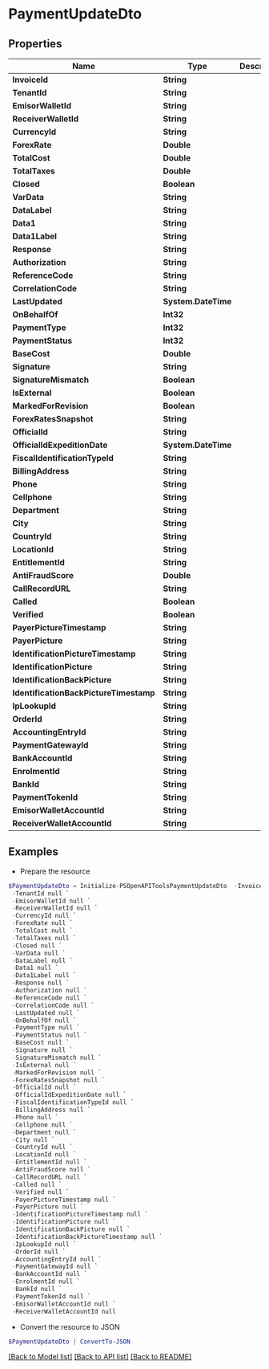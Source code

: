 # PaymentUpdateDto
## Properties

Name | Type | Description | Notes
------------ | ------------- | ------------- | -------------
**InvoiceId** | **String** |  | [optional] 
**TenantId** | **String** |  | [optional] 
**EmisorWalletId** | **String** |  | [optional] 
**ReceiverWalletId** | **String** |  | [optional] 
**CurrencyId** | **String** |  | [optional] 
**ForexRate** | **Double** |  | [optional] 
**TotalCost** | **Double** |  | [optional] 
**TotalTaxes** | **Double** |  | [optional] 
**Closed** | **Boolean** |  | [optional] 
**VarData** | **String** |  | [optional] 
**DataLabel** | **String** |  | [optional] 
**Data1** | **String** |  | [optional] 
**Data1Label** | **String** |  | [optional] 
**Response** | **String** |  | [optional] 
**Authorization** | **String** |  | [optional] 
**ReferenceCode** | **String** |  | [optional] 
**CorrelationCode** | **String** |  | [optional] 
**LastUpdated** | **System.DateTime** |  | [optional] 
**OnBehalfOf** | **Int32** |  | [optional] 
**PaymentType** | **Int32** |  | [optional] 
**PaymentStatus** | **Int32** |  | [optional] 
**BaseCost** | **Double** |  | [optional] 
**Signature** | **String** |  | [optional] 
**SignatureMismatch** | **Boolean** |  | [optional] 
**IsExternal** | **Boolean** |  | [optional] 
**MarkedForRevision** | **Boolean** |  | [optional] 
**ForexRatesSnapshot** | **String** |  | [optional] 
**OfficialId** | **String** |  | [optional] 
**OfficialIdExpeditionDate** | **System.DateTime** |  | [optional] 
**FiscalIdentificationTypeId** | **String** |  | [optional] 
**BillingAddress** | **String** |  | [optional] 
**Phone** | **String** |  | [optional] 
**Cellphone** | **String** |  | [optional] 
**Department** | **String** |  | [optional] 
**City** | **String** |  | [optional] 
**CountryId** | **String** |  | [optional] 
**LocationId** | **String** |  | [optional] 
**EntitlementId** | **String** |  | [optional] 
**AntiFraudScore** | **Double** |  | [optional] 
**CallRecordURL** | **String** |  | [optional] 
**Called** | **Boolean** |  | [optional] 
**Verified** | **Boolean** |  | [optional] 
**PayerPictureTimestamp** | **String** |  | [optional] 
**PayerPicture** | **String** |  | [optional] 
**IdentificationPictureTimestamp** | **String** |  | [optional] 
**IdentificationPicture** | **String** |  | [optional] 
**IdentificationBackPicture** | **String** |  | [optional] 
**IdentificationBackPictureTimestamp** | **String** |  | [optional] 
**IpLookupId** | **String** |  | [optional] 
**OrderId** | **String** |  | [optional] 
**AccountingEntryId** | **String** |  | [optional] 
**PaymentGatewayId** | **String** |  | [optional] 
**BankAccountId** | **String** |  | [optional] 
**EnrolmentId** | **String** |  | [optional] 
**BankId** | **String** |  | [optional] 
**PaymentTokenId** | **String** |  | [optional] 
**EmisorWalletAccountId** | **String** |  | [optional] 
**ReceiverWalletAccountId** | **String** |  | [optional] 

## Examples

- Prepare the resource
```powershell
$PaymentUpdateDto = Initialize-PSOpenAPIToolsPaymentUpdateDto  -InvoiceId null `
 -TenantId null `
 -EmisorWalletId null `
 -ReceiverWalletId null `
 -CurrencyId null `
 -ForexRate null `
 -TotalCost null `
 -TotalTaxes null `
 -Closed null `
 -VarData null `
 -DataLabel null `
 -Data1 null `
 -Data1Label null `
 -Response null `
 -Authorization null `
 -ReferenceCode null `
 -CorrelationCode null `
 -LastUpdated null `
 -OnBehalfOf null `
 -PaymentType null `
 -PaymentStatus null `
 -BaseCost null `
 -Signature null `
 -SignatureMismatch null `
 -IsExternal null `
 -MarkedForRevision null `
 -ForexRatesSnapshot null `
 -OfficialId null `
 -OfficialIdExpeditionDate null `
 -FiscalIdentificationTypeId null `
 -BillingAddress null `
 -Phone null `
 -Cellphone null `
 -Department null `
 -City null `
 -CountryId null `
 -LocationId null `
 -EntitlementId null `
 -AntiFraudScore null `
 -CallRecordURL null `
 -Called null `
 -Verified null `
 -PayerPictureTimestamp null `
 -PayerPicture null `
 -IdentificationPictureTimestamp null `
 -IdentificationPicture null `
 -IdentificationBackPicture null `
 -IdentificationBackPictureTimestamp null `
 -IpLookupId null `
 -OrderId null `
 -AccountingEntryId null `
 -PaymentGatewayId null `
 -BankAccountId null `
 -EnrolmentId null `
 -BankId null `
 -PaymentTokenId null `
 -EmisorWalletAccountId null `
 -ReceiverWalletAccountId null
```

- Convert the resource to JSON
```powershell
$PaymentUpdateDto | ConvertTo-JSON
```

[[Back to Model list]](../README.md#documentation-for-models) [[Back to API list]](../README.md#documentation-for-api-endpoints) [[Back to README]](../README.md)

